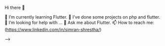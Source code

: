 Hi there 👋

🌱 I’m currently learning Flutter.
🔭 I've done some projects on php and flutter.
🤔 I’m looking for help with ...
💬 Ask me about Flutter.
📫 How to reach me: 
(https://www.linkedin.com/in/simran-shrestha/)


-->
